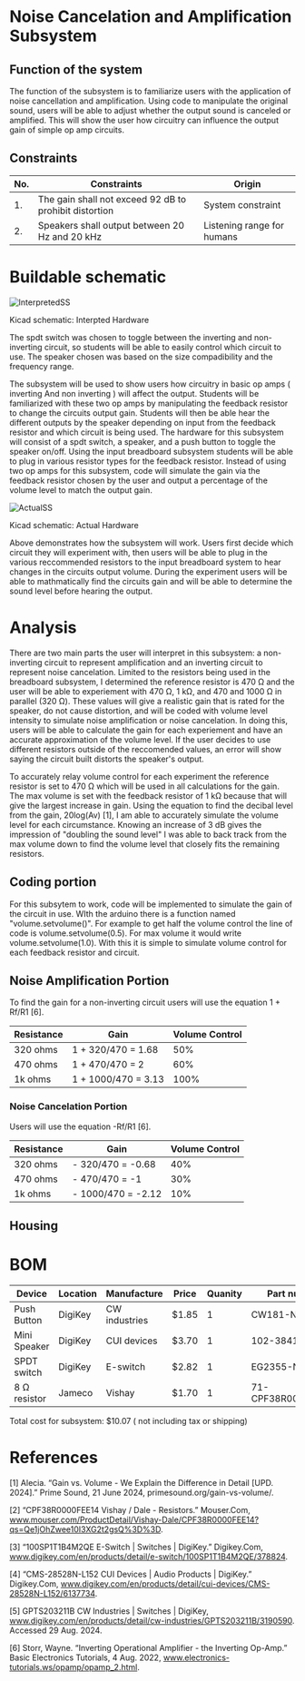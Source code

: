 # Noise Cancelation and Amplification Subsystem

## Function of the system
The function of the subsystem is to familiarize users with the application of noise cancellation and amplification. Using code to manipulate the original sound, users will be able to adjust whether the output sound is canceled or amplified. This will show the user how circuitry can influence the output gain of simple op amp circuits. 
## Constraints
| No. | Constraints | Origin |
|-----|-------------|---------|
|1.   | The gain shall not exceed 92 dB to prohibit distortion  | System constraint|
|2. | Speakers shall output between 20 Hz and 20 kHz | Listening range for humans |


# Buildable schematic
![InterpretedSS](https://github.com/user-attachments/assets/8c6bd14c-94e5-442c-97e4-c89278b7b0eb)

Kicad schematic: Interpted Hardware

The spdt switch was chosen to toggle between the inverting and non-inverting circuit, so students will be able to easily control which circuit to use. The speaker chosen was based on the size compadibility and the frequency range. 

The subsystem will be used to show users how circuitry in basic op amps ( inverting And non inverting ) will affect the output. Students will be familiarized with these two op amps by manipulating the feedback resistor to change the circuits output gain. Students will then be able hear the different outputs by the speaker depending on input from the feedback resistor and which circuit is being used.  The hardware for this subsystem will consist of a spdt switch, a speaker, and a push button to toggle the speaker on/off. Using the input breadboard subsystem students will be able to plug in various resistor types for the feedback resistor. Instead of using two op amps for this subsystem, code will simulate the gain via the feedback resistor chosen by the user and output a percentage of the volume level to match the output gain.

![ActualSS](https://github.com/user-attachments/assets/5a23d714-1475-4d38-b9b6-7ae7e6cea743)

Kicad schematic: Actual Hardware

 Above demonstrates how the subsystem will work. Users first decide which circuit they will experiment with, then users will be able to plug in the various reccommended resistors to the input breadboard system to hear changes in the circuits output volume. During the experiment users will be able to mathmatically find the circuits gain and will be able to determine the sound level before hearing the output. 
 
# Analysis

There are two main parts the user will interpret in this subsystem: a non-inverting circuit to represent amplification and an inverting circuit to represent noise cancelation. Limited to the resistors being used in the breadboard subsystem, I determined the reference resistor is 470 Ω and the user will be able to experiement with 470 Ω, 1 kΩ, and 470 and 1000 Ω in parallel (320 Ω). These values will give a realistic gain that is rated for the speaker, do not cause distortion, and will be coded with volume level intensity to simulate noise amplification or noise cancelation. In doing this, users will be able to calculate the gain for each experiement and have an accurate approximation of the volume level. If the user decides to use different resistors outside of the reccomended values, an error will show saying the circuit built distorts the speaker's output. 

To accurately relay volume control for each experiment the reference resistor is set to 470 Ω which will be used in all calculations for the gain. The max volume is set with the feedback resistor of 1 kΩ because that will give the largest increase in gain. Using the equation to find the decibal level from the gain, 20log(Av) [1], I am able to accurately simulate the volume level for each circumstance. Knowing an increase of 3 dB gives the impression of "doubling the sound level" I was able to back track from the max volume down to find the volume level that closely fits the remaining resistors. 


## Coding portion
For this subsytem to work, code will be implemented to simulate the gain of the circuit in use. WIth the arduino there is a function named "volume.setvolume()". For example to get half the volume control the line of code is volume.setvolume(0.5). For max volume it would write volume.setvolume(1.0). With this it is simple to simulate volume control for each feedback resistor and circuit. 

## Noise Amplification Portion

 To find the gain for a non-inverting circuit users will use the equation 1 + Rf/R1 [6]. 
 
| Resistance | Gain | Volume Control |
|-----------|-------|----------------|
| 320 ohms | 1 + 320/470 = 1.68| 50% |
| 470 ohms | 1 + 470/470 = 2| 60% |
| 1k ohms | 1 + 1000/470 = 3.13| 100% |



### Noise Cancelation Portion
 Users will use the equation -Rf/R1 [6].

| Resistance | Gain | Volume Control |
|------------|------|----------------|
| 320 ohms | - 320/470 = -0.68| 40% |
| 470 ohms | - 470/470 = -1| 30% |
| 1k ohms | - 1000/470 = -2.12 | 10% |

## Housing


# BOM
| Device | Location | Manufacture | Price | Quanity  | Part number |
|--------|----------|-------------|-------|----------|--------------|
| Push Button | DigiKey |CW industries | $1.85 | 1 | CW181-ND|
| Mini Speaker |DigiKey|CUI devices| $3.70 | 1 |  102-3841-ND|
| SPDT switch | DigiKey| E-switch |$2.82 | 1 | EG2355-ND|
| 8 Ω resistor| Jameco | Vishay |$1.70 | 1 | 71-CPF38R0000FEE14| 

Total cost for subsystem: $10.07 ( not including tax or shipping)

# References 

[1] Alecia. “Gain vs. Volume - We Explain the Difference in Detail [UPD. 2024].” Prime Sound, 21 June 2024, primesound.org/gain-vs-volume/. 

[2] “CPF38R0000FEE14 Vishay / Dale - Resistors.” Mouser.Com, www.mouser.com/ProductDetail/Vishay-Dale/CPF38R0000FEE14?qs=Qe1jOhZwee10I3XG2t2gsQ%3D%3D.

[3] “100SP1T1B4M2QE E-Switch | Switches | DigiKey.” Digikey.Com, www.digikey.com/en/products/detail/e-switch/100SP1T1B4M2QE/378824. 

[4] “CMS-28528N-L152 CUI Devices | Audio Products | DigiKey.” Digikey.Com, www.digikey.com/en/products/detail/cui-devices/CMS-28528N-L152/6137734. 

[5] GPTS203211B CW Industries | Switches | DigiKey, www.digikey.com/en/products/detail/cw-industries/GPTS203211B/3190590. Accessed 29 Aug. 2024.  

[6] Storr, Wayne. “Inverting Operational Amplifier - the Inverting Op-Amp.” Basic Electronics Tutorials, 4 Aug. 2022, www.electronics-tutorials.ws/opamp/opamp_2.html. 

